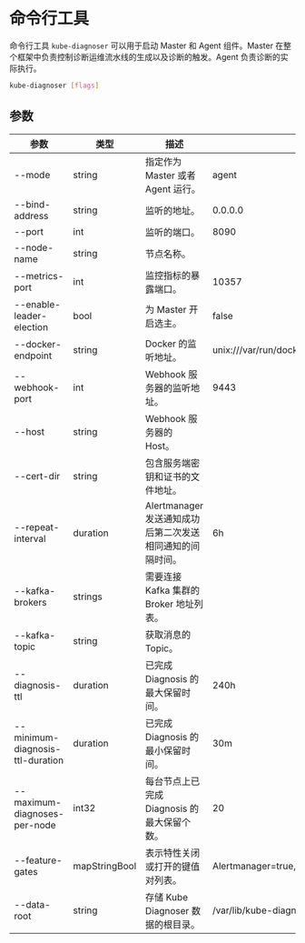 # 命令行工具

命令行工具 `kube-diagnoser` 可以用于启动 Master 和 Agent 组件。Master 在整个框架中负责控制诊断运维流水线的生成以及诊断的触发。Agent 负责诊断的实际执行。

```bash
kube-diagnoser [flags]
```

## 参数

| 参数 | 类型 | 描述 | 默认值 |
|-|-|-|-|
| --mode | string | 指定作为 Master 或者 Agent 运行。 | agent |
| --bind-address | string | 监听的地址。 | 0.0.0.0 |
| --port | int | 监听的端口。 | 8090 |
| --node-name | string | 节点名称。 | |
| --metrics-port | int | 监控指标的暴露端口。 | 10357 |
| --enable-leader-election | bool | 为 Master 开启选主。 | false |
| --docker-endpoint | string | Docker 的监听地址。 | unix:///var/run/docker.sock |
| --webhook-port | int | Webhook 服务器的监听地址。 | 9443 |
| --host | string | Webhook 服务器的 Host。 | |
| --cert-dir | string | 包含服务端密钥和证书的文件地址。 | |
| --repeat-interval | duration | Alertmanager 发送通知成功后第二次发送相同通知的间隔时间。 | 6h |
| --kafka-brokers | strings | 需要连接 Kafka 集群的 Broker 地址列表。 | |
| --kafka-topic | string | 获取消息的 Topic。 | |
| --diagnosis-ttl | duration | 已完成 Diagnosis 的最大保留时间。 | 240h |
| --minimum-diagnosis-ttl-duration | duration | 已完成 Diagnosis 的最小保留时间。 | 30m |
| --maximum-diagnoses-per-node | int32 | 每台节点上已完成 Diagnosis 的最大保留个数。 | 20 |
| --feature-gates | mapStringBool | 表示特性关闭或打开的键值对列表。 | Alertmanager=true,ContainerCollector=true,ContainerdGoroutineCollector=true,CorefileProfiler=false,DockerInfoCollector=true,DockerdGoroutineCollector=true,Eventer=false,GoProfiler=true,KafkaConsumer=true,MountInfoCollector=true,NodeCordon=true,PodCollector=true,ProcessCollector=true,SubpathRemountDiagnoser=true,SystemdCollector=true |
| --data-root | string | 存储 Kube Diagnoser 数据的根目录。 | /var/lib/kube-diagnoser |
